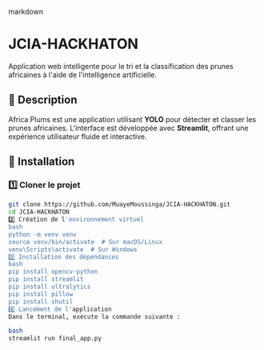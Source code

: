 markdown
# JCIA-HACKHATON  
Application web intelligente pour le tri et la classification des prunes africaines à l'aide de l'intelligence artificielle.  

## 📌 Description  
Africa Plums est une application utilisant **YOLO** pour détecter et classer les prunes africaines. L'interface est développée avec **Streamlit**, offrant une expérience utilisateur fluide et interactive.  

## 🚀 Installation  

### 1️⃣ Cloner le projet  
```bash
git clone https://github.com/MuayeMoussinga/JCIA-HACKHATON.git
cd JCIA-HACKHATON
2️⃣ Création de l'environnement virtuel
bash
python -m venv venv
source venv/bin/activate  # Sur macOS/Linux
venv\Scripts\activate  # Sur Windows
3️⃣ Installation des dépendances
bash
pip install opencv-python
pip install streamlit
pip install ultralytics
pip install pillow
pip install shutil
4️⃣ Lancement de l'application
Dans le terminal, exécute la commande suivante :

bash
streamlit run final_app.py

